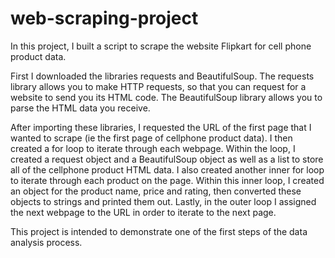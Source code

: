 # web-scraping-project
In this project, I built a script to scrape the website Flipkart for cell phone product data.

First I downloaded the libraries requests and BeautifulSoup. The requests library allows you to make HTTP requests, so that  you can request for a website to send you its HTML code. The BeautifulSoup library allows you to parse the HTML data you receive.

After importing these libraries, I requested the URL of the first page that I wanted to scrape (ie the first page of cellphone product data). I then created a for loop to iterate through each webpage. Within the loop, I created a request object and a BeautifulSoup object as well as a list to store all of the cellphone product HTML data. I also created another inner for loop to iterate through each product on the page. Within this inner loop, I created an object for the product name, price and rating, then converted these objects to strings and printed them out. Lastly, in the outer loop I assigned the next webpage to the URL in order to iterate to the next page.

This project is intended to demonstrate one of the first steps of the data analysis process.
